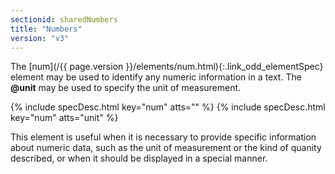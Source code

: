 ```yaml
---
sectionid: sharedNumbers
title: "Numbers"
version: "v3"
---
```




The [num](/{{ page.version }}/elements/num.html){:.link_odd_elementSpec} element may be used to identify any numeric information in
a text. The **@unit** may be used to specify the unit of measurement.



{% include specDesc.html key="num" atts="" %}
{% include specDesc.html key="num" atts="unit" %}



This element is useful when it is necessary to provide specific information about
numeric
data, such as the unit of measurement or the kind of quanity described, or when it
should
be displayed in a special manner.

